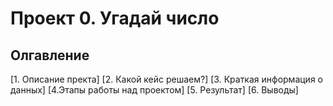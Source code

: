 # Проект 0. Угадай число

## Олгавление
 [1. Описание пректа]
 [2. Какой кейс решаем?]
 [3. Краткая информация о данных]
 [4.Этапы работы над проектом]
 [5. Результат]
 [6. Выводы]